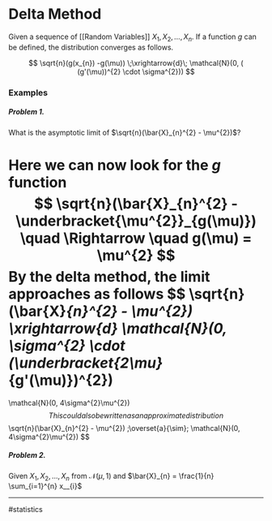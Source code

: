 # Delta Method
Given a sequence of [[Random Variables]] $X_{1}, X_{2}, \dots, X_{n}$. If a function $g$ can be defined, the distribution converges as follows.

$$
\sqrt{n}(g(x_{n}) -g(\mu)) \;\xrightarrow{d}\; \mathcal{N}(0, ( (g'(\mu))^{2} \cdot \sigma^{2}))
$$

### Examples

##### Problem 1.
What is the asymptotic limit of $\sqrt{n}(\bar{X}_{n}^{2} - \mu^{2})$?

Here we can now look for the $g$ function
$$
\sqrt{n}(\bar{X}_{n}^{2} - \underbracket{\mu^{2}}_{g(\mu)}) \quad \Rightarrow \quad g(\mu) = \mu^{2}
$$
By the delta method, the limit approaches as follows
$$
\sqrt{n}(\bar{X}_{n}^{2} - \mu^{2})
\xrightarrow{d}
\mathcal{N}(0, \sigma^{2} \cdot (\underbracket{2\mu}_{g'(\mu)})^{2})
=
\mathcal{N}(0, 4\sigma^{2}\mu^{2})
$$
This could also be written as an approximate distribution
$$
\sqrt{n}(\bar{X}_{n}^{2} - \mu^{2})
\;\overset{a}{\sim}\;
\mathcal{N}(0, 4\sigma^{2}\mu^{2})
$$

##### Problem 2.
Given $X_{1}, X_{2}, \dots, X_{n}$ from $\mathcal{N}(\mu, 1)$ and $\bar{X}_{n} = \frac{1}{n} \sum_{i=1}^{n} x__{i}$ 

---
#statistics
